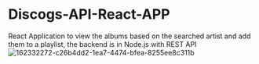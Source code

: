 # Discogs-API-React-APP
React Application to view the albums based on the searched artist and add them to a playlist, the backend is in Node.js with REST API
![162332272-c26b4dd2-1ea7-4474-bfea-8255ee8c311b](https://user-images.githubusercontent.com/78735938/162339646-f123edf0-eaf4-4d84-91ea-bdbbcbe9e9d2.png)
